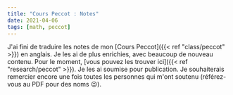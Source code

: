 ```yaml
---
title: "Cours Peccot : Notes"
date: 2021-04-06
tags: [math, peccot]
---
```


J'ai fini de traduire les notes de mon [Cours Peccot]({{< ref "class/peccot" >}}) en anglais.
Je les ai de plus enrichies, avec beaucoup de nouveau contenu.
Pour le moment, [vous pouvez les trouver ici]({{< ref "research/peccot" >}}).
Je les ai soumise pour publication.
Je souhaiterais remercier encore une fois toutes les personnes qui m'ont soutenu (référez-vous au PDF pour des noms 😉).
